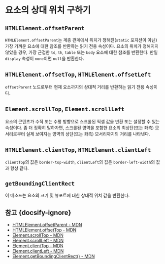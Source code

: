 # 요소의 상대 위치 구하기

## `HTMLElement.offsetParent`

`HTMLElement.offsetParent`는 계층 관계에서 위치가 정해진(`static` 포지션이 아닌) 가장 가까운 요소에 대한 참조를 반환하는 읽기 전용 속성이다. 요소의 위치가 정해지지 않았을 경우, 가장 근접한 `td`, `th`, `table` 또는 `body` 요소에 대한 참조를 반환한다. 만일 `display` 속성이 `none`이면 `null`을 반환한다.

## `HTMLElement.offsetTop`, `HTMLElement.offsetLeft`

`offsetParent` 노드로부터 현재 요소까지의 상대적 거리를 반환하는 읽기 전용 속성이다.

## `Element.scrollTop`, `Element.scrollLeft`

요소의 콘텐츠가 수직 또는 수평 방향으로 스크롤된 픽셀 값을 반환 또는 설정할 수 있는 속성이다. 좀 더 정확히 말하자면, 스크롤된 영역을 포함한 요소의 최상단(또는 좌측) 모서리로부터 실제 보여지는 영역의 상단(또는 좌측) 모서리까지의 거리를 나타낸다.

## `HTMLElement.clientTop`, `HTMLElement.clientLeft`

`clientTop`의 값은 `border-top-width`, `clientLeft`의 값은 `border-left-width`의 값과 항상 같다.

## `getBoundingClientRect`

이 메소드는 요소의 크기 및 뷰포트에 대한 상대적 위치 값을 반환한다.

## 참고 {docsify-ignore}

* [HTMLElement.offsetParent - MDN](https://developer.mozilla.org/en-US/docs/Web/API/HTMLElement/offsetParent)
* [HTMLElement.offsetTop - MDN](https://developer.mozilla.org/en-US/docs/Web/API/HTMLElement/offsetTop)
* [Element.scrollTop - MDN](https://developer.mozilla.org/en-US/docs/Web/API/Element/scrollTop)
* [Element.scrollLeft - MDN](https://developer.mozilla.org/en-US/docs/Web/API/Element/scrollLeft)
* [Element.clientTop - MDN](https://developer.mozilla.org/en-US/docs/Web/API/Element/clientTop)
* [Element.clientLeft - MDN](https://developer.mozilla.org/en-US/docs/Web/API/Element/clientLeft)
* [Element.getBoundingClientRect() - MDN](https://developer.mozilla.org/en-US/docs/Web/API/Element/getBoundingClientRect)

